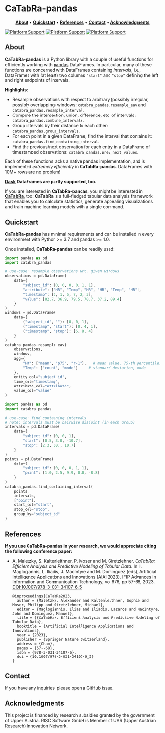 # CaTabRa-pandas

<p align="center">
  <a href="#About"><b>About</b></a> &bull;
  <a href="#Quickstart"><b>Quickstart</b></a> &bull;
  <a href="#References"><b>References</b></a> &bull;
  <a href="#Contact"><b>Contact</b></a> &bull;
  <a href="#Acknowledgments"><b>Acknowledgments</b></a>
</p>

[![Platform Support](https://img.shields.io/badge/python->=3.7-blue)]()
[![Platform Support](https://img.shields.io/badge/pandas->=1.0-blue)]()
[![Platform Support](https://img.shields.io/badge/platform-Linux%20|%20Windows%20|%20MacOS-blue)]()

## About

**CaTabRa-pandas** is a Python library with a couple of useful functions for efficiently working with [pandas](https://pandas.pydata.org/) DataFrames. In particular, many of these functions are concerned with DataFrames containing *intervals*, i.e., DataFrames with (at least) two columns `"start"` and `"stop"` defining the left and right endpoints of intervals.

**Highlights**:
* Resample observations with respect to arbitrary (possibly irregular, possibly overlapping) windows: `catabra_pandas.resample_eav` and `catabra_pandas.resample_interval`.
* Compute the intersection, union, difference, etc. of intervals: `catabra_pandas.combine_intervals`.
* Group intervals by their distance to each other: `catabra_pandas.group_intervals`.
* For each point in a given DataFrame, find the interval that contains it: `catabra_pandas.find_containing_interval`.
* Find the previous/next observation for each entry in a DataFrame of timestamped observations: `catabra_pandas.prev_next_values`.

Each of these functions lacks a native pandas implementation, and is implemented *extremely efficiently* in **CaTabRa-pandas**. DataFrames with 10M+ rows are no problem!

**[Dask](https://docs.dask.org/en/stable/index.html) DataFrames are partly supported, too.**

If you are interested in **CaTabRa-pandas**, you might be interested in **[CaTabRa](https://github.com/risc-mi/catabra)**, too: **CaTabRa** is a full-fledged tabular data analysis framework that enables you to calculate statistics, generate appealing visualizations and train machine learning models with a single command.

## Quickstart

**CaTabRa-pandas** has minimal requirements and can be installed in every environment with Python >= 3.7 and pandas >= 1.0.

Once installed, **CaTabRa-pandas** can be readily used:

```python
import pandas as pd
import catabra_pandas

# use-case: resample observations wrt. given windows
observations = pd.DataFrame(
    data={
        "subject_id": [0, 0, 0, 0, 1, 1],
        "attribute": ["HR", "Temp", "HR", "HR", "Temp", "HR"],
        "timestamp": [1, 1, 5, 7, 2, 3],
        "value": [82.7, 36.9, 79.5, 78.7, 37.2, 89.4]
    }
)
windows = pd.DataFrame(
    data={
        ("subject_id", ""): [0, 0, 1],
        ("timestamp", "start"): [0, 4, 1],
        ("timestamp", "stop"): [6, 8, 4]
    }
)
catabra_pandas.resample_eav(
    observations,
    windows,
    agg={
        "HR": ["mean", "p75", "r-1"],   # mean value, 75-th percentile, last observed value
        "Temp": ["count", "mode"]     # standard deviation, mode
    },
    entity_col="subject_id",
    time_col="timestamp",
    attribute_col="attribute",
    value_col="value"
)
```

```python
import pandas as pd
import catabra_pandas

# use-case: find containing intervals
# note: intervals must be pairwise disjoint (in each group)
intervals = pd.DataFrame(
    data={
        "subject_id": [0, 0, 1],
        "start": [0.5, 3.0, -10.7],
        "stop": [2.3, 10., 10.7]
    }
)
points = pd.DataFrame(
    data={
        "subject_id": [0, 0, 0, 1, 1],
        "point": [1.0, 2.5, 9.9, 0.0, -8.8]
    }
)
catabra_pandas.find_containing_interval(
    points,
    intervals,
    ["point"],
    start_col="start",
    stop_col="stop",
    group_by="subject_id"
)
```

## References

**If you use CaTabRa-pandas in your research, we would appreciate citing the following conference paper:**

* A. Maletzky, S. Kaltenleithner, P. Moser and M. Giretzlehner.
  *CaTabRa: Efficient Analysis and Predictive Modeling of Tabular Data*. In: I. Maglogiannis, L. Iliadis, J. MacIntyre
  and M. Dominguez (eds), Artificial Intelligence Applications and Innovations (AIAI 2023). IFIP Advances in
  Information and Communication Technology, vol 676, pp 57-68, 2023.
  [DOI:10.1007/978-3-031-34107-6_5](https://doi.org/10.1007/978-3-031-34107-6_5)

  ```
  @inproceedings{CaTabRa2023,
    author = {Maletzky, Alexander and Kaltenleithner, Sophie and Moser, Philipp and Giretzlehner, Michael},
    editor = {Maglogiannis, Ilias and Iliadis, Lazaros and MacIntyre, John and Dominguez, Manuel},
    title = {{CaTabRa}: Efficient Analysis and Predictive Modeling of Tabular Data},
    booktitle = {Artificial Intelligence Applications and Innovations},
    year = {2023},
    publisher = {Springer Nature Switzerland},
    address = {Cham},
    pages = {57--68},
    isbn = {978-3-031-34107-6},
    doi = {10.1007/978-3-031-34107-6_5}
  }
  ```

## Contact

If you have any inquiries, please open a GitHub issue.

## Acknowledgments

This project is financed by research subsidies granted by the government of Upper Austria. RISC Software GmbH is Member
of UAR (Upper Austrian Research) Innovation Network.